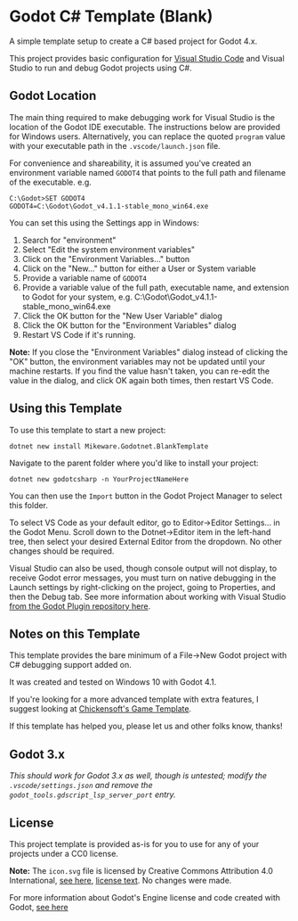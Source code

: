 
# Godot C# Template (Blank)

A simple template setup to create a C# based project for Godot 4.x.

This project provides basic configuration for [Visual Studio Code](https://code.visualstudio.com/) and Visual Studio to run and debug Godot projects using C#.

## Godot Location

The main thing required to make debugging work for Visual Studio is the location of the Godot IDE executable. The instructions below are provided for Windows users. Alternatively, you can replace the quoted `program` value with your executable path in the `.vscode/launch.json` file.

For convenience and shareability, it is assumed you've created an environment variable named `GODOT4` that points to the full path and filename of the executable. e.g.

    C:\Godot>SET GODOT4
    GODOT4=C:\Godot\Godot_v4.1.1-stable_mono_win64.exe

You can set this using the Settings app in Windows:

1. Search for "environment"
2. Select "Edit the system environment variables"
3. Click on the "Environment Variables..." button
4. Click on the "New..." button for either a User or System variable
5. Provide a variable name of `GODOT4`
6. Provide a variable value of the full path, executable name, and extension to Godot for your system, e.g. C:\Godot\Godot_v4.1.1-stable_mono_win64.exe
7. Click the OK button for the "New User Variable" dialog
8. Click the OK button for the "Environment Variables" dialog
9. Restart VS Code if it's running.

**Note:** If you close the "Environment Variables" dialog instead of clicking the "OK" button, the environment variables may not be updated until your machine restarts. If you find the value hasn't taken, you can re-edit the value in the dialog, and click OK again both times, then restart VS Code.

## Using this Template

To use this template to start a new project:

    dotnet new install Mikeware.Godotnet.BlankTemplate

Navigate to the parent folder where you'd like to install your project:

    dotnet new godotcsharp -n YourProjectNameHere

You can then use the `Import` button in the Godot Project Manager to select this folder.

To select VS Code as your default editor, go to Editor->Editor Settings... in the Godot Menu. Scroll down to the Dotnet->Editor item in the left-hand tree, then select your desired External Editor from the dropdown. No other changes should be required.

Visual Studio can also be used, though console output will not display, to receive Godot error messages, you must turn on native debugging in the Launch settings by right-clicking on the project, going to Properties, and then the Debug tab. See more information about working with Visual Studio [from the Godot Plugin repository here](https://github.com/godotengine/godot-csharp-visualstudio/issues/48).

## Notes on this Template

This template provides the bare minimum of a File->New Godot project with C# debugging support added on.

It was created and tested on Windows 10 with Godot 4.1.

If you're looking for a more advanced template with extra features, I suggest looking at [Chickensoft's Game Template](https://github.com/chickensoft-games/GodotGame).

If this template has helped you, please let us and other folks know, thanks!

## Godot 3.x

_This should work for Godot 3.x as well, though is untested; modify the `.vscode/settings.json` and remove the `godot_tools.gdscript_lsp_server_port` entry._

## License

This project template is provided as-is for you to use for any of your projects under a CC0 license.

**Note:** The `icon.svg` file is licensed by Creative Commons Attribution 4.0 International, [see here](https://godotengine.org/press/), [license text](https://creativecommons.org/licenses/by/4.0/). No changes were made.

For more information about Godot's Engine license and code created with Godot, [see here](https://godotengine.org/license/)
